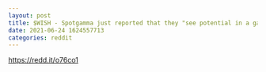 ```yaml
--- 
layout: post 
title: $WISH - Spotgamma just reported that they "see potential in a gamma-squeeze" and that $WISH "could become interesting on monday or tuesday". Source is Guidants, a german newsticker. Search for context logics and you get to the messages. 
date: 2021-06-24 1624557713 
categories: reddit 
--- 
```

https://redd.it/o76co1